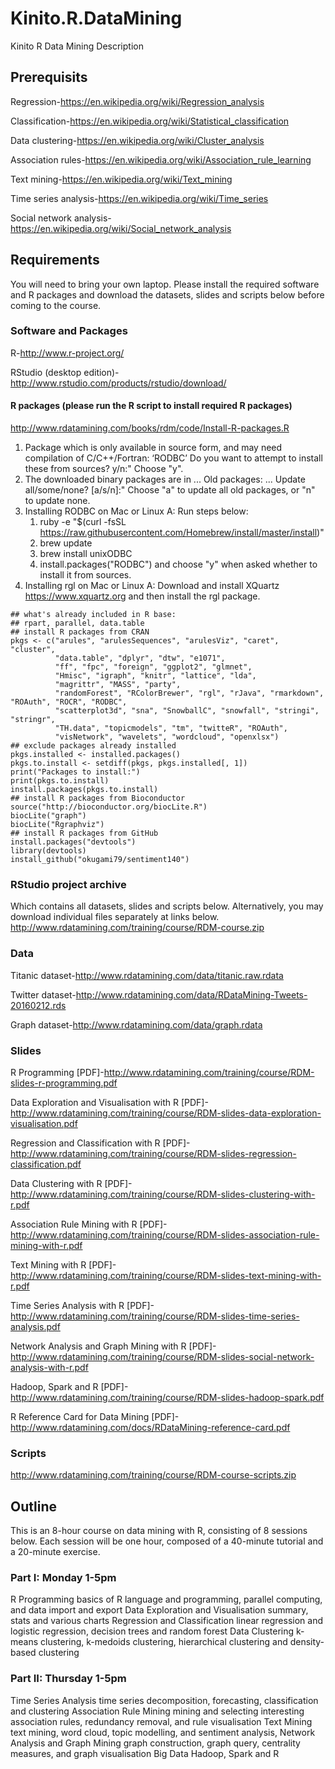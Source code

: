 # Kinito.R.DataMining
Kinito R Data Mining Description

## Prerequisits

Regression-https://en.wikipedia.org/wiki/Regression_analysis

Classification-https://en.wikipedia.org/wiki/Statistical_classification

Data clustering-https://en.wikipedia.org/wiki/Cluster_analysis

Association rules-https://en.wikipedia.org/wiki/Association_rule_learning

Text mining-https://en.wikipedia.org/wiki/Text_mining

Time series analysis-https://en.wikipedia.org/wiki/Time_series

Social network analysis-https://en.wikipedia.org/wiki/Social_network_analysis

## Requirements

You will need to bring your own laptop. Please install the required software and R packages and download the datasets, slides and scripts below before coming to the course.

### Software and Packages

R-http://www.r-project.org/

RStudio (desktop edition)-http://www.rstudio.com/products/rstudio/download/

#### R packages (please run the R script to install required R packages)

http://www.rdatamining.com/books/rdm/code/Install-R-packages.R

1. Package which is only available in source form, and may need compilation of C/C++/Fortran: ‘RODBC’
   Do you want to attempt to install these from sources? y/n:" 
   Choose "y".
2. The downloaded binary packages are in ... 
   Old packages: ...
   Update all/some/none? [a/s/n]:"
   Choose "a" to update all old packages, or "n" to update none.
3. Installing RODBC on Mac or Linux
   A: Run steps below:
     1) ruby -e "$(curl -fsSL https://raw.githubusercontent.com/Homebrew/install/master/install)"
     2) brew update
     3) brew install unixODBC
     4) install.packages("RODBC") and choose "y" when asked whether to install it from sources.
4. Installing rgl on Mac or Linux
  A: Download and install XQuartz https://www.xquartz.org and then install the rgl package.
```
## what's already included in R base:
## rpart, parallel, data.table
## install R packages from CRAN
pkgs <- c("arules", "arulesSequences", "arulesViz", "caret", "cluster", 
          "data.table", "dplyr", "dtw", "e1071",
          "ff", "fpc", "foreign", "ggplot2", "glmnet", 
          "Hmisc", "igraph", "knitr", "lattice", "lda",
          "magrittr", "MASS", "party", 
          "randomForest", "RColorBrewer", "rgl", "rJava", "rmarkdown", "ROAuth", "ROCR", "RODBC", 
          "scatterplot3d", "sna", "SnowballC", "snowfall", "stringi", "stringr",
          "TH.data", "topicmodels", "tm", "twitteR", "ROAuth",
          "visNetwork", "wavelets", "wordcloud", "openxlsx")
## exclude packages already installed
pkgs.installed <- installed.packages()
pkgs.to.install <- setdiff(pkgs, pkgs.installed[, 1])
print("Packages to install:")
print(pkgs.to.install)
install.packages(pkgs.to.install)
## install R packages from Bioconductor
source("http://bioconductor.org/biocLite.R")
biocLite("graph")
biocLite("Rgraphviz")
## install R packages from GitHub
install.packages("devtools")
library(devtools)
install_github("okugami79/sentiment140")
```

### RStudio project archive

Which contains all datasets, slides and scripts below. Alternatively, you may download individual files separately at links below.
http://www.rdatamining.com/training/course/RDM-course.zip

### Data

Titanic dataset-http://www.rdatamining.com/data/titanic.raw.rdata

Twitter dataset-http://www.rdatamining.com/data/RDataMining-Tweets-20160212.rds

Graph dataset-http://www.rdatamining.com/data/graph.rdata

### Slides

R Programming [PDF]-http://www.rdatamining.com/training/course/RDM-slides-r-programming.pdf

Data Exploration and Visualisation with R [PDF]-http://www.rdatamining.com/training/course/RDM-slides-data-exploration-visualisation.pdf

Regression and Classification with R  [PDF]-http://www.rdatamining.com/training/course/RDM-slides-regression-classification.pdf

Data Clustering with R [PDF]-http://www.rdatamining.com/training/course/RDM-slides-clustering-with-r.pdf

Association Rule Mining with R [PDF]-http://www.rdatamining.com/training/course/RDM-slides-association-rule-mining-with-r.pdf

Text Mining with R [PDF]-http://www.rdatamining.com/training/course/RDM-slides-text-mining-with-r.pdf

Time Series Analysis with R [PDF]-http://www.rdatamining.com/training/course/RDM-slides-time-series-analysis.pdf

Network Analysis and Graph Mining with R [PDF]-http://www.rdatamining.com/training/course/RDM-slides-social-network-analysis-with-r.pdf

Hadoop, Spark and R [PDF]-http://www.rdatamining.com/training/course/RDM-slides-hadoop-spark.pdf

R Reference Card for Data Mining [PDF]-http://www.rdatamining.com/docs/RDataMining-reference-card.pdf

### Scripts

http://www.rdatamining.com/training/course/RDM-course-scripts.zip

## Outline

This is an 8-hour course on data mining with R, consisting of 8 sessions below. Each session will be one hour, composed of a 40-minute tutorial and a 20-minute exercise.

### Part I: Monday 1-5pm

R Programming 
basics of R language and programming, parallel computing, and data import and export
Data Exploration and Visualisation
summary, stats and various charts
Regression and Classification
linear regression and logistic regression, decision trees and random forest
Data Clustering
k-means clustering, k-medoids clustering, hierarchical clustering and density-based clustering

### Part II: Thursday 1-5pm

Time Series Analysis
time series decomposition, forecasting, classification and clustering
Association Rule Mining 
mining and selecting interesting association rules, redundancy removal, and rule visualisation
Text Mining
text mining, word cloud, topic modelling, and sentiment analysis,
Network Analysis and Graph Mining
graph construction, graph query, centrality measures, and graph visualisation
Big Data
Hadoop, Spark and R
